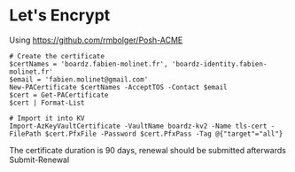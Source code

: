 # Let's Encrypt

Using https://github.com/rmbolger/Posh-ACME

```pwsh
# Create the certificate
$certNames = 'boardz.fabien-molinet.fr', 'boardz-identity.fabien-molinet.fr'
$email = 'fabien.molinet@gmail.com'
New-PACertificate $certNames -AcceptTOS -Contact $email
$cert = Get-PACertificate
$cert | Format-List

# Import it into KV
Import-AzKeyVaultCertificate -VaultName boardz-kv2 -Name tls-cert -FilePath $cert.PfxFile -Password $cert.PfxPass -Tag @{"target"="all"}
```


The certificate duration is 90 days, renewal should be submitted afterwards
Submit-Renewal